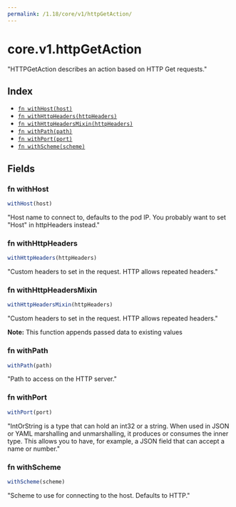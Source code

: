 ```yaml
---
permalink: /1.18/core/v1/httpGetAction/
---
```


# core.v1.httpGetAction

"HTTPGetAction describes an action based on HTTP Get requests."

## Index

* [`fn withHost(host)`](#fn-withhost)
* [`fn withHttpHeaders(httpHeaders)`](#fn-withhttpheaders)
* [`fn withHttpHeadersMixin(httpHeaders)`](#fn-withhttpheadersmixin)
* [`fn withPath(path)`](#fn-withpath)
* [`fn withPort(port)`](#fn-withport)
* [`fn withScheme(scheme)`](#fn-withscheme)

## Fields

### fn withHost

```ts
withHost(host)
```

"Host name to connect to, defaults to the pod IP. You probably want to set \"Host\" in httpHeaders instead."

### fn withHttpHeaders

```ts
withHttpHeaders(httpHeaders)
```

"Custom headers to set in the request. HTTP allows repeated headers."

### fn withHttpHeadersMixin

```ts
withHttpHeadersMixin(httpHeaders)
```

"Custom headers to set in the request. HTTP allows repeated headers."

**Note:** This function appends passed data to existing values

### fn withPath

```ts
withPath(path)
```

"Path to access on the HTTP server."

### fn withPort

```ts
withPort(port)
```

"IntOrString is a type that can hold an int32 or a string.  When used in JSON or YAML marshalling and unmarshalling, it produces or consumes the inner type.  This allows you to have, for example, a JSON field that can accept a name or number."

### fn withScheme

```ts
withScheme(scheme)
```

"Scheme to use for connecting to the host. Defaults to HTTP."